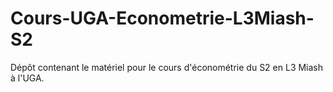 # Cours-UGA-Econometrie-L3Miash-S2
 Dépôt contenant le matériel pour le cours d'économétrie du S2 en L3 Miash à l'UGA.
